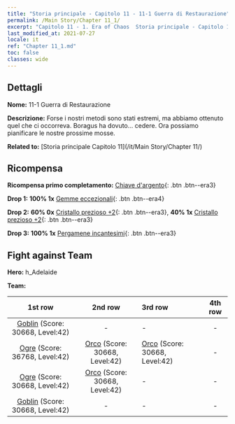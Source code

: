 ```yaml
---
title: "Storia principale - Capitolo 11 - 11-1 Guerra di Restaurazione"
permalink: /Main Story/Chapter 11_1/
excerpt: "Capitolo 11 - 1. Era of Chaos  Storia principale - Capitolo 11_1. 11-1 Guerra di Restaurazione"
last_modified_at: 2021-07-27
locale: it
ref: "Chapter 11_1.md"
toc: false
classes: wide
---
```


## Dettagli

 **Nome:** 11-1 Guerra di Restaurazione

 **Descrizione:** Forse i nostri metodi sono stati estremi, ma abbiamo ottenuto quel che ci occorreva. Boragus ha dovuto... cedere. Ora possiamo pianificare le nostre prossime mosse.

 **Related to:** [Storia principale Capitolo 11](/it/Main Story/Chapter 11/)

## Ricompensa

 **Ricompensa primo completamento:** [Chiave d'argento](/ItemsIT/con_693/){: .btn .btn--era3}

 **Drop 1:** **100% 1x** [Gemme eccezionali](/ItemsIT/mat_37/){: .btn .btn--era4}

 **Drop 2:** **60% 0x** [Cristallo prezioso +2](/ItemsIT/mat_31/){: .btn .btn--era3}, **40% 1x** [Cristallo prezioso +2](/ItemsIT/mat_31/){: .btn .btn--era3}

 **Drop 3:** **100% 1x** [Pergamene incantesimi](/ItemsIT/con_694/){: .btn .btn--era3}


## Fight against Team
 **Hero:** h_Adelaide

 **Team:**


  | 1st row | 2nd row | 3rd row | 4th row |
  |:----:|:----:|:----|:----:|
  | [Goblin](/it/units/Goblin/) (Score: 30668, Level:42)  | - | - | - |
  | [Ogre](/it/units/Ogre/) (Score: 36768, Level:42)  | [Orco](/it/units/Orc/) (Score: 30668, Level:42)  | [Orco](/it/units/Orc/) (Score: 30668, Level:42)  | - |
  | [Ogre](/it/units/Ogre/) (Score: 30668, Level:42)  | [Orco](/it/units/Orc/) (Score: 30668, Level:42)  | - | - |
  | [Goblin](/it/units/Goblin/) (Score: 30668, Level:42)  | - | - | - |


